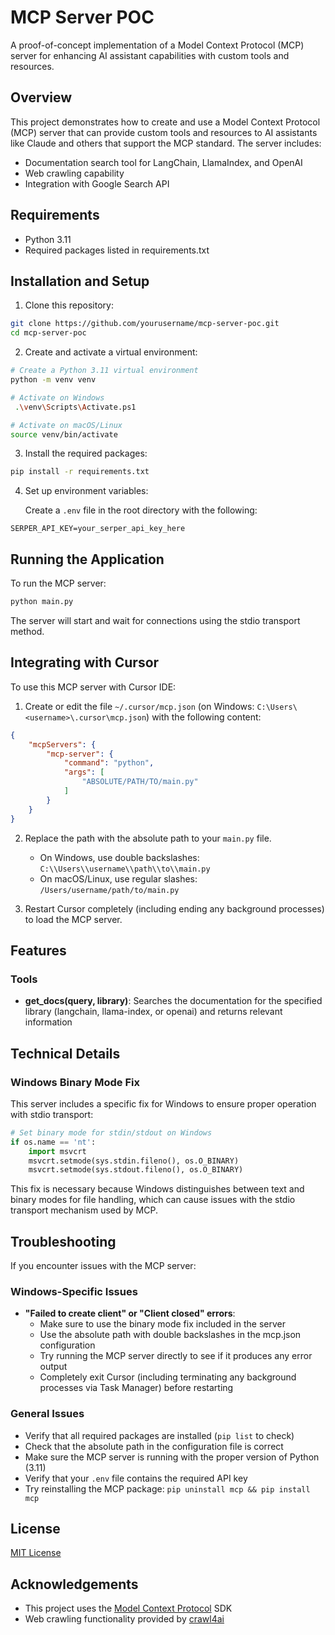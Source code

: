 # MCP Server POC

A proof-of-concept implementation of a Model Context Protocol (MCP) server for enhancing AI assistant capabilities with custom tools and resources.

## Overview

This project demonstrates how to create and use a Model Context Protocol (MCP) server that can provide custom tools and resources to AI assistants like Claude and others that support the MCP standard. The server includes:

- Documentation search tool for LangChain, LlamaIndex, and OpenAI
- Web crawling capability
- Integration with Google Search API

## Requirements

- Python 3.11
- Required packages listed in requirements.txt

## Installation and Setup

1. Clone this repository:

```bash
git clone https://github.com/yourusername/mcp-server-poc.git
cd mcp-server-poc
```

2. Create and activate a virtual environment:

```bash
# Create a Python 3.11 virtual environment
python -m venv venv

# Activate on Windows
 .\venv\Scripts\Activate.ps1

# Activate on macOS/Linux
source venv/bin/activate
```

3. Install the required packages:

```bash
pip install -r requirements.txt
```

4. Set up environment variables:

   Create a `.env` file in the root directory with the following:

```
SERPER_API_KEY=your_serper_api_key_here
```

## Running the Application

To run the MCP server:

```bash
python main.py
```

The server will start and wait for connections using the stdio transport method.

## Integrating with Cursor

To use this MCP server with Cursor IDE:

1. Create or edit the file `~/.cursor/mcp.json` (on Windows: `C:\Users\<username>\.cursor\mcp.json`) with the following content:

```json
{
    "mcpServers": {
        "mcp-server": {
            "command": "python", 
            "args": [
                "ABSOLUTE/PATH/TO/main.py"
            ]
        }
    }
}
```

2. Replace the path with the absolute path to your `main.py` file.
   - On Windows, use double backslashes: `C:\\Users\\username\\path\\to\\main.py`
   - On macOS/Linux, use regular slashes: `/Users/username/path/to/main.py`

3. Restart Cursor completely (including ending any background processes) to load the MCP server.

## Features

### Tools

- **get_docs(query, library)**: Searches the documentation for the specified library (langchain, llama-index, or openai) and returns relevant information

## Technical Details

### Windows Binary Mode Fix

This server includes a specific fix for Windows to ensure proper operation with stdio transport:

```python
# Set binary mode for stdin/stdout on Windows
if os.name == 'nt':
    import msvcrt
    msvcrt.setmode(sys.stdin.fileno(), os.O_BINARY)
    msvcrt.setmode(sys.stdout.fileno(), os.O_BINARY)
```

This fix is necessary because Windows distinguishes between text and binary modes for file handling, which can cause issues with the stdio transport mechanism used by MCP.

## Troubleshooting

If you encounter issues with the MCP server:

### Windows-Specific Issues

- **"Failed to create client" or "Client closed" errors**:
  - Make sure to use the binary mode fix included in the server
  - Use the absolute path with double backslashes in the mcp.json configuration
  - Try running the MCP server directly to see if it produces any error output
  - Completely exit Cursor (including terminating any background processes via Task Manager) before restarting

### General Issues

- Verify that all required packages are installed (`pip list` to check)
- Check that the absolute path in the configuration file is correct
- Make sure the MCP server is running with the proper version of Python (3.11)
- Verify that your `.env` file contains the required API key
- Try reinstalling the MCP package: `pip uninstall mcp && pip install mcp`

## License

[MIT License](LICENSE)

## Acknowledgements

- This project uses the [Model Context Protocol](https://modelcontextprotocol.io/) SDK
- Web crawling functionality provided by [crawl4ai](https://github.com/crawler-project/crawl4ai)
